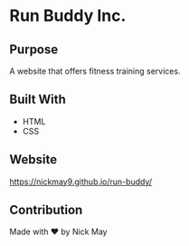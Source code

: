 # Run Buddy Inc.

## Purpose
A website that offers fitness training services.

## Built With
* HTML
* CSS

## Website
https://nickmay9.github.io/run-buddy/

## Contribution
Made with ❤️ by Nick May
